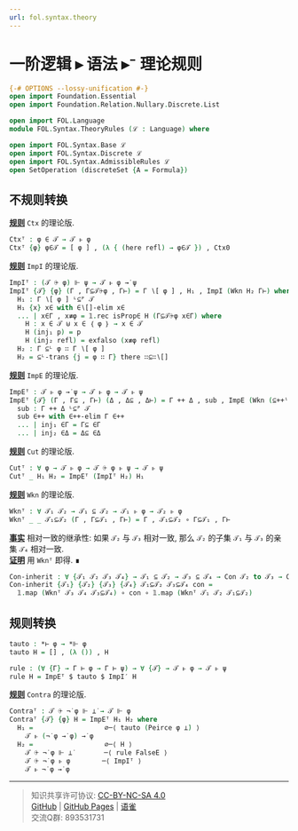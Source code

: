 ```yaml
---
url: fol.syntax.theory
---
```


# 一阶逻辑 ▸ 语法 ▸⁻ 理论规则

```agda
{-# OPTIONS --lossy-unification #-}
open import Foundation.Essential
open import Foundation.Relation.Nullary.Discrete.List

open import FOL.Language
module FOL.Syntax.TheoryRules (ℒ : Language) where

open import FOL.Syntax.Base ℒ
open import FOL.Syntax.Discrete ℒ
open import FOL.Syntax.AdmissibleRules ℒ
open SetOperation (discreteSet {A = Formula})
```

## 不规则转换

**<u>规则</u>** `Ctx` 的理论版.

```agda
Ctxᵀ : φ ∈ 𝒯 → 𝒯 ⊩ φ
Ctxᵀ {φ} φ∈𝒯 = [ φ ] , (λ { (here refl) → φ∈𝒯 }) , Ctx0
```

**<u>规则</u>** `ImpI` 的理论版.

```agda
ImpIᵀ : (𝒯 ⨭ φ) ⊩ ψ → 𝒯 ⊩ φ →̇ ψ
ImpIᵀ {𝒯} {φ} (Γ , Γ⊆𝒯⨭φ , Γ⊢) = Γ ∖[ φ ] , H₁ , ImpI (Wkn H₂ Γ⊢) where
  H₁ : Γ ∖[ φ ] ᴸ⊆ᴾ 𝒯
  H₁ {x} x∈ with ∈∖[]-elim x∈
  ... | x∈Γ , x≢φ = 𝟙.rec isProp∈ H (Γ⊆𝒯⨭φ x∈Γ) where
    H : x ∈ 𝒯 ⊎ x ∈ ｛ φ ｝ → x ∈ 𝒯
    H (inj₁ p) = p
    H (inj₂ refl) = exfalso (x≢φ refl)
  H₂ : Γ ⊆ᴸ φ ∷ Γ ∖[ φ ]
  H₂ = ⊆ᴸ-trans {j = φ ∷ Γ} there ∷⊆∷∖[]
```

**<u>规则</u>** `ImpE` 的理论版.

```agda
ImpEᵀ : 𝒯 ⊩ φ →̇ ψ → 𝒯 ⊩ φ → 𝒯 ⊩ ψ
ImpEᵀ {𝒯} (Γ , Γ⊆ , Γ⊢) (Δ , Δ⊆ , Δ⊢) = Γ ++ Δ , sub , ImpE (Wkn (⊆++ˡ _ _) Γ⊢) (Wkn (⊆++ʳ _ _) Δ⊢) where
  sub : Γ ++ Δ ᴸ⊆ᴾ 𝒯
  sub ∈++ with ∈++-elim Γ ∈++
  ... | inj₁ ∈Γ = Γ⊆ ∈Γ
  ... | inj₂ ∈Δ = Δ⊆ ∈Δ
```

**<u>规则</u>** `Cut` 的理论版.

```agda
Cutᵀ : ∀ φ → 𝒯 ⊩ φ → 𝒯 ⨭ φ ⊩ ψ → 𝒯 ⊩ ψ
Cutᵀ _ H₁ H₂ = ImpEᵀ (ImpIᵀ H₂) H₁
```

**<u>规则</u>** `Wkn` 的理论版.

```agda
Wknᵀ : ∀ 𝒯₁ 𝒯₂ → 𝒯₁ ⊆ 𝒯₂ → 𝒯₁ ⊩ φ → 𝒯₂ ⊩ φ
Wknᵀ _ _ 𝒯₁⊆𝒯₂ (Γ , Γ⊆𝒯₁ , Γ⊢) = Γ , 𝒯₁⊆𝒯₂ ∘ Γ⊆𝒯₁ , Γ⊢
```

**<u>事实</u>** 相对一致的继承性: 如果 `𝒯₂` 与 `𝒯₃` 相对一致, 那么 `𝒯₂` 的子集 `𝒯₁` 与 `𝒯₃` 的亲集 `𝒯₄` 相对一致.  
**<u>证明</u>** 用 `Wknᵀ` 即得. ∎

```agda
Con-inherit : ∀ {𝒯₁ 𝒯₂ 𝒯₃ 𝒯₄} → 𝒯₁ ⊆ 𝒯₂ → 𝒯₃ ⊆ 𝒯₄ → Con 𝒯₂ to 𝒯₃ → Con 𝒯₁ to 𝒯₄
Con-inherit {𝒯₁} {𝒯₂} {𝒯₃} {𝒯₄} 𝒯₁⊆𝒯₂ 𝒯₃⊆𝒯₄ con =
  𝟙.map (Wknᵀ 𝒯₃ 𝒯₄ 𝒯₃⊆𝒯₄) ∘ con ∘ 𝟙.map (Wknᵀ 𝒯₁ 𝒯₂ 𝒯₁⊆𝒯₂)
```

## 规则转换

```agda
tauto : *⊢ φ → *⊩ φ
tauto H = [] , (λ ()) , H

rule : (∀ {Γ} → Γ ⊢ φ → Γ ⊢ ψ) → ∀ {𝒯} → 𝒯 ⊩ φ → 𝒯 ⊩ ψ
rule H = ImpEᵀ $ tauto $ ImpI′ H
```

**<u>规则</u>** `Contra` 的理论版.

```agda
Contraᵀ : 𝒯 ⨭ ¬̇ φ ⊩ ⊥̇ → 𝒯 ⊩ φ
Contraᵀ {𝒯} {φ} H = ImpEᵀ H₁ H₂ where
  H₁ =                  ∅─⟨ tauto (Peirce φ ⊥̇) ⟩
    𝒯 ⊩ (¬̇ φ →̇ φ) →̇ φ
  H₂ =                  ∅─⟨ H ⟩
    𝒯 ⨭ ¬̇ φ ⊩ ⊥̇        ─⟨ rule FalseE ⟩
    𝒯 ⨭ ¬̇ φ ⊩ φ        ─⟨ ImpIᵀ ⟩
    𝒯 ⊩ ¬̇ φ →̇ φ
```

---
> 知识共享许可协议: [CC-BY-NC-SA 4.0](https://creativecommons.org/licenses/by-nc-sa/4.0/deed.zh)  
> [GitHub](https://github.com/choukh/MetaLogic/blob/main/src/FOL/Syntax/TheoryRules.lagda.md) | [GitHub Pages](https://choukh.github.io/MetaLogic/FOL.Syntax.TheoryRules.html) | [语雀](https://www.yuque.com/ocau/metalogic/fol.syntax.theory)  
> 交流Q群: 893531731
